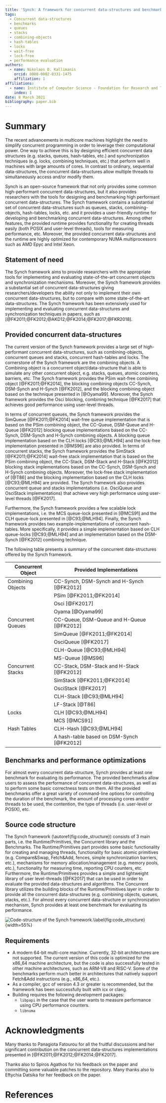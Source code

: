 ```yaml
---
title: 'Synch: A framework for concurrent data-structures and benchmarks'
tags:
  - Concurrent data-structures
  - benchmarks
  - queues
  - stacks
  - combining-objects
  - hash-tables
  - locks
  - wait-free
  - lock-free
  - performance evaluation
authors:
  - name: Nikolaos D. Kallimanis
    orcid: 0000-0002-0331-1475
    affiliation: 1
affiliations:
  - name: Institute of Computer Science - Foundation for Research and Technology-Hellas (FORTH-ICS)
    index: 1
date: 8 March 2021
bibliography: paper.bib
---
```


# Summary

The recent advancements in multicore machines highlight the need to simplify concurrent programming in order to leverage their computational power. One way to achieve this is by designing efficient concurrent data structures (e.g. stacks, queues, hash-tables, etc.) and synchronization techniques (e.g. locks, combining techniques, etc.) that perform well in machines with large amounts of cores. In contrast to ordinary, sequential data-structures, the concurrent data-structures allow multiple threads to simultaneously access and/or modify them.

Synch is an open-source framework that not only provides some common high-performant concurrent data-structures, but it also provides researchers with the tools for designing and benchmarking high performant concurrent data-structures. The Synch framework contains a substantial set of concurrent data-structures such as queues, stacks, combining-objects, hash-tables, locks, etc. and it provides a user-friendly runtime for developing and benchmarking concurrent data-structures. Among other features, the provided runtime provides functionality for creating threads easily (both POSIX and user-level threads), tools for measuring performance, etc. Moreover, the provided concurrent data-structures and the runtime are highly optimized for contemporary NUMA multiprocessors such as AMD Epyc and Intel Xeon.


## Statement of need


The Synch framework aims to provide researchers with the appropriate tools for implementing and evaluating state-of-the-art  concurrent objects and synchronization mechanisms. Moreover, the Synch framework provides a substantial set of concurrent data-structures giving researchers/developers the ability not only to implement their own concurrent data-structures, but to compare with some state-of-the-art data-structures. The Synch framework has been extensively used for implementing and evaluating concurrent data-structures and synchronization techniques in papers, such as [@FK2011;@FK2012;@AKD12;@FK2014;@FK2017;@FKR2018].

## Provided concurrent data-structures

The current version of the Synch framework provides a large set of high-performant concurrent data-structures, such as combining-objects, concurrent queues and stacks, concurrent hash-tables and locks. The cornerstone of the Synch framework are the combining objects. A Combining object is a concurrent object/data-structure that is able to simulate any other concurrent object, e.g. stacks, queues, atomic counters, barriers, etc. The Synch framework provides the PSim wait-free combining object [@FK2011;@FK2014], the blocking combining objects CC-Synch, DSM-Synch and H-Synch [@FK2012], and the blocking combining object based on the technique presented in [@Oyama99]. Moreover, the Synch framework provides the Osci blocking, combining technique [@FK2017] that achieves good performance using user-level threads.

In terms of concurrent queues, the Synch framework provides the SimQueue [@FK2011;@FK2014] wait-free queue implementation that is based on the PSim combining object, the CC-Queue, DSM-Queue and H-Queue [@FK2012] blocking queue implementations based on the CC-Synch, DSM-Synch and H-Synch combining objects. A blocking queue implementation based on the CLH locks [@C93;@MLH94] and the lock-free implementation presented in [@MS96] are also provided. In terms of concurrent stacks, the Synch framework provides the SimStack [@FK2011;@FK2014] wait-free stack implementation that is based on the PSim combining object, the CC-Stack, DSM-Stack and H-Stack [@FK2012] blocking stack implementations based on the CC-Synch, DSM-Synch and H-Synch combining objects. Moreover, the lock-free stack implementation of [@T86] and the blocking implementation based on the CLH locks [@C93;@MLH94] are provided.
The Synch framework also provides concurrent queue and stacks implementations (i.e. OsciQueue and OsciStack implementations) that achieve very high performance using user-level threads [@FK2017].

Furthermore, the Synch framework provides a few scalable lock implementations, i.e. the MCS queue-lock presented in [@MCS91] and the CLH queue-lock presented in [@C93;@MLH94]. Finally, the Synch framework provides two example-implementations of concurrent hash-tables. More specifically, it provides a simple implementation based on CLH queue-locks [@C93;@MLH94] and an implementation based on the DSM-Synch [@FK2012] combining technique.

The following table presents a summary of the concurrent data-structures offered by the Synch framework.

| Concurrent  Object    |                Provided Implementations                                               |
| --------------------- | ------------------------------------------------------------------------------------- |
| Combining Objects     | CC-Synch, DSM-Synch and H-Synch [@FK2012]                                             |
|                       | PSim [@FK2011;@FK2014]                                                                |
|                       | Osci [@FK2017]                                                                        |
|                       | Oyama [@Oyama99]                                                                      |
| Concurrent Queues     | CC-Queue, DSM-Queue and H-Queue [@FK2012]                                             |
|                       | SimQueue [@FK2011;@FK2014]                                                            |
|                       | OsciQueue [@FK2017]                                                                   |
|                       | CLH-Queue [@C93;@MLH94]                                                               |
|                       | MS-Queue [@MS96]                                                                      |
| Concurrent Stacks     | CC-Stack, DSM-Stack and H-Stack [@FK2012]                                             |
|                       | SimStack [@FK2011;@FK2014]                                                            |
|                       | OsciStack [@FK2017]                                                                   |
|                       | CLH-Stack [@C93;@MLH94]                                                               |
|                       | LF-Stack [@T86]                                                                       |
| Locks                 | CLH [@C93;@MLH94]                                                                     |
|                       | MCS [@MCS91]                                                                          |
| Hash Tables           | CLH-Hash [@C93;@MLH94]                                                                |
|                       | A hash-table based on DSM-Synch [@FK2012]                                             |

## Benchmarks and performance optimizations

For almost every concurrent data-structure, Synch provides at least one benchmark for evaluating its performance. The provided benchmarks allow users to assess the performance of concurrent data-structures, as well as to perform some basic correctness tests on them. All the provided benchmarks offer a great variety of command-line options for controlling the duration of the benchmark, the amount of processing cores and/or threads to be used, the contention, the type of threads (i.e. user-level or POSIX), etc.


## Source code structure 

The Synch framework (\autoref{fig:code_structure}) consists of 3 main parts, i.e. the Runtime/Primitives, the Concurrent library and the Benchmarks. The Runtime/Primitives part provides some basic functionality for creating and managing threads, functionality for basic atomic primitives (e.g. Compare\&Swap, Fetch\&Add, fences, simple synchronization barriers, etc.), mechanisms for memory allocation/management (e.g. memory pools, etc.), functionality for measuring time, reporting CPU counters, etc. Furthermore, the Runtime/Primitives provides a simple and lightweight library of user level-threads [@FK2017] that can be used in order to evaluate the provided data-structures and algorithms. The Concurrent library utilizes the building blocks of the Runtime/Primitives layer in order to provide all the concurrent data-structures (e.g. combining objects, queues, stacks, etc.). For almost every concurrent data-structure or synchronization mechanism, Synch provides at least one benchmark for evaluating its performance.

![Code-structure of the Synch framework.\label{fig:code_structure}](code_structure.png){width=55%}


## Requirements

- A modern 64-bit multi-core machine. Currently, 32-bit architectures are not supported. The current version of this code is optimized for the x86_64 machine architecture, but the code is also successfully tested in other machine architectures, such as ARM-V8 and RISC-V. Some of the benchmarks perform much better in architectures that natively support Fetch&Add instructions (e.g., x86_64, etc.).
- As a compiler, gcc of version 4.3 or greater is recommended, but the framework has been successfully built with icx or clang. 
- Building requires the following development packages:
    - `libpapi` in the case that the user wants to measure performance using CPU performance counters.
    - `libnuma`


# Acknowledgments

Many thanks to Panagiota Fatourou for all the fruitful discussions and her significant contribution on the concurrent data-structures implementations presented in [@FK2011;@FK2012;@FK2014;@FK2017]. 

Thanks also to Spiros Agathos for his feedback on the paper and committing some valuable patches to the repository. Many thanks also to Eftychia Datsika for her feedback on the paper.

# References

